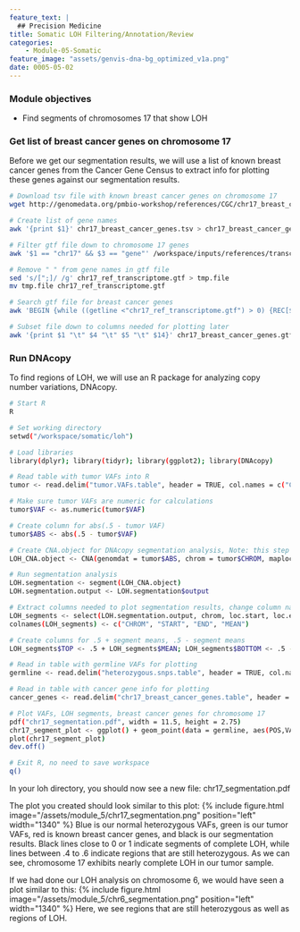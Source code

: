 ```yaml
---
feature_text: |
  ## Precision Medicine
title: Somatic LOH Filtering/Annotation/Review
categories:
    - Module-05-Somatic
feature_image: "assets/genvis-dna-bg_optimized_v1a.png"
date: 0005-05-02
---
```


### Module objectives
- Find segments of chromosomes 17 that show LOH

### Get list of breast cancer genes on chromosome 17 
Before we get our segmentation results, we will use a list of known breast cancer genes from the Cancer Gene Census to extract info for plotting these genes against our segmentation results.

```bash
# Download tsv file with known breast cancer genes on chromosome 17
wget http://genomedata.org/pmbio-workshop/references/CGC/chr17_breast_cancer_genes.tsv

# Create list of gene names
awk '{print $1}' chr17_breast_cancer_genes.tsv > chr17_breast_cancer_gene_names

# Filter gtf file down to chromosome 17 genes
awk '$1 == "chr17" && $3 == "gene"' /workspace/inputs/references/transcriptome/ref_transcriptome.gtf > chr17_ref_transcriptome.gtf

# Remove " " from gene names in gtf file
sed 's/[";]/ /g' chr17_ref_transcriptome.gtf > tmp.file
mv tmp.file chr17_ref_transcriptome.gtf

# Search gtf file for breast cancer genes
awk 'BEGIN {while ((getline <"chr17_ref_transcriptome.gtf") > 0) {REC[$14]=$0}} {print REC[$1]}' < chr17_breast_cancer_gene_names > chr17_breast_cancer_genes.gtf

# Subset file down to columns needed for plotting later
awk '{print $1 "\t" $4 "\t" $5 "\t" $14}' chr17_breast_cancer_genes.gtf > chr17_breast_cancer_genes.table
```

### Run DNAcopy
To find regions of LOH, we will use an R package for analyzing copy number variations, DNAcopy.

```bash
# Start R
R

# Set working directory
setwd("/workspace/somatic/loh")

# Load libraries
library(dplyr); library(tidyr); library(ggplot2); library(DNAcopy)

# Read table with tumor VAFs into R
tumor <- read.delim("tumor.VAFs.table", header = TRUE, col.names = c("CHROM", "POS", "TUMOR_DP", "AD", "VAF"))

# Make sure tumor VAFs are numeric for calculations
tumor$VAF <- as.numeric(tumor$VAF)

# Create column for abs(.5 - tumor VAF)
tumor$ABS <- abs(.5 - tumor$VAF)

# Create CNA.object for DNAcopy segmentation analysis, Note: this step will give a warning about repeated maploc, we can ignore this warning
LOH_CNA.object <- CNA(genomdat = tumor$ABS, chrom = tumor$CHROM, maploc = tumor$POS, data.type = 'binary')

# Run segmentation analysis
LOH.segmentation <- segment(LOH_CNA.object)
LOH.segmentation.output <- LOH.segmentation$output

# Extract columns needed to plot segmentation results, change column names
LOH_segments <- select(LOH.segmentation.output, chrom, loc.start, loc.end, seg.mean)
colnames(LOH_segments) <- c("CHROM", "START", "END", "MEAN")

# Create columns for .5 + segment means, .5 - segment means
LOH_segments$TOP <- .5 + LOH_segments$MEAN; LOH_segments$BOTTOM <- .5 - LOH_segments$MEAN

# Read in table with germline VAFs for plotting
germline <- read.delim("heterozygous.snps.table", header = TRUE, col.names = c("CHROM", "POS", "GT", "AD", "DP", "VAF"))

# Read in table with cancer gene info for plotting
cancer_genes <- read.delim("chr17_breast_cancer_genes.table", header = FALSE, col.names = c("CHROM", "START", "END", "GENE"))

# Plot VAFs, LOH segments, breast cancer genes for chromosome 17
pdf("chr17_segmentation.pdf", width = 11.5, height = 2.75)
chr17_segment_plot <- ggplot() + geom_point(data = germline, aes(POS,VAF), color="blue", size = .75) + geom_point(data = tumor, aes(POS,VAF), color="green", size = .75) + geom_segment(data = LOH_segments, aes(x = LOH_segments$START,y = LOH_segments$TOP,xend = LOH_segments$END,yend = LOH_segments$TOP), size = 1) + geom_segment(data = LOH_segments, aes(x = LOH_segments$START,y = LOH_segments$BOTTOM,xend = LOH_segments$END,yend = LOH_segments$BOTTOM), size = 1) + geom_segment(data = cancer_genes, aes(x = cancer_genes$START, y = 1.2, xend = cancer_genes$END, yend = 1.2), size = 3, color = "red", na.rm = TRUE) + geom_text(data = cancer_genes, aes(x=END, y=1.35, label=GENE), size = 2, color = "red", angle = 45, na.rm = TRUE) + xlab("Chromosome Position") + ylab("VAF") + ylim(0, 1.4)
plot(chr17_segment_plot)
dev.off()

# Exit R, no need to save workspace
q()
```
In your loh directory, you should now see a new file: chr17_segmentation.pdf

The plot you created should look similar to this plot:
{% include figure.html image="/assets/module_5/chr17_segmentation.png" position="left" width="1340" %}
Blue is our normal heterozygous VAFs, green is our tumor VAFs, red is known breast cancer genes, and black is our segmentation results. Black lines close to 0 or 1 indicate segments of complete LOH, while lines between .4 to .6 indicate regions that are still heterozygous. As we can see, chromosome 17 exhibits nearly complete LOH in our tumor sample.

If we had done our LOH analysis on chromosome 6, we would have seen a plot similar to this:
{% include figure.html image="/assets/module_5/chr6_segmentation.png" position="left" width="1340" %}
Here, we see regions that are still heterozygous as well as regions of LOH.
